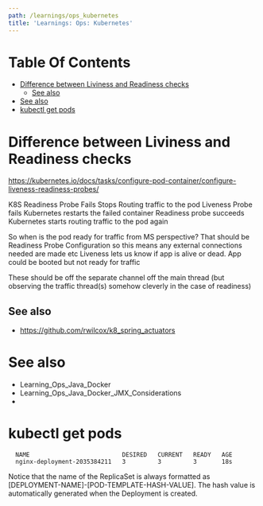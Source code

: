 ```yaml
---
path: /learnings/ops_kubernetes
title: 'Learnings: Ops: Kubernetes'
---
```

# Table Of Contents

<!-- toc -->

- [Difference between Liviness and Readiness checks](#difference-between-liviness-and-readiness-checks)
  * [See also](#see-also)
- [See also](#see-also-1)
- [kubectl get pods](#kubectl-get-pods)

<!-- tocstop -->

# Difference between Liviness and Readiness checks

https://kubernetes.io/docs/tasks/configure-pod-container/configure-liveness-readiness-probes/

K8S
Readiness Probe Fails
Stops Routing traffic to the pod
Liveness Probe fails
Kubernetes restarts the failed container
Readiness probe succeeds
Kubernetes starts routing traffic to the pod again

So when is the pod ready for traffic from MS perspective?  That should be Readiness Probe Configuration so this means any external connections needed are made etc
Liveness lets us know if app is alive or dead.  App could be booted but not ready for traffic

These should be off the separate channel off the main thread (but observing the traffic thread(s) somehow cleverly in the case of readiness)

## See also

  * https://github.com/rwilcox/k8_spring_actuators

# See also

  * Learning_Ops_Java_Docker
  * Learning_Ops_Java_Docker_JMX_Considerations
  *

# kubectl get pods

      NAME                          DESIRED   CURRENT   READY   AGE
      nginx-deployment-2035384211   3         3         3       18s

Notice that the name of the ReplicaSet is always formatted as [DEPLOYMENT-NAME]-[POD-TEMPLATE-HASH-VALUE]. The hash value is automatically generated when the Deployment is created.

